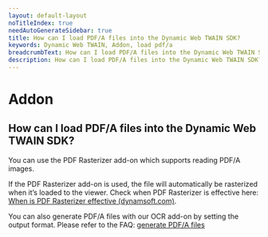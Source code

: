 ```yaml
---
layout: default-layout
noTitleIndex: true
needAutoGenerateSidebar: true
title: How can I load PDF/A files into the Dynamic Web TWAIN SDK?
keywords: Dynamic Web TWAIN, Addon, load pdf/a
breadcrumbText: How can I load PDF/A files into the Dynamic Web TWAIN SDK?
description: How can I load PDF/A files into the Dynamic Web TWAIN SDK?
---
```


# Addon

## How can I load PDF/A files into the Dynamic Web TWAIN SDK?

You can use the PDF Rasterizer add-on which supports reading PDF/A images.

If the PDF Rasterizer add-on is used, the file will automatically be rasterized when it’s loaded to the viewer.
Check when PDF Rasterizer is effective here: <a href="https://www.dynamsoft.com/web-twain/docs/indepth/faqs/develop/When-is-PDF-Rasterizer-effective.html?ver=latest" target="_blank">When is PDF Rasterizer effective (dynamsoft.com)</a>.

You can also generate PDF/A files with our OCR add-on by setting the output format. Please refer to the FAQ: [generate PDF/A files]({{site.faq}}/generate-pdf-files.html)
